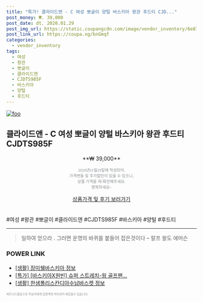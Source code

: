 ```yaml
--- 
title: "특가! 클라이드앤 - C 여성 뽀글이 양털 바스키아 왕관 후드티 CJD..." 
post_money: ₩. 39,000 
post_date: dt. 2020.01.29 
post_img_url: https://static.coupangcdn.com/image/vendor_inventory/6e87/b577397ef96e9191d830cff6dc1e5a60637fb6043e51b7b81ffe75f4001d.jpg 
post_link_url: https://coupa.ng/bnGmqf 
categories: 
  - vendor_inventory 
tags: 
  - 여성 
  - 왕관 
  - 뽀글이 
  - 클라이드앤 
  - CJDTS985F 
  - 바스키아 
  - 양털 
  - 후드티 
--- 
```

[![foo](https://static.coupangcdn.com/image/vendor_inventory/6e87/b577397ef96e9191d830cff6dc1e5a60637fb6043e51b7b81ffe75f4001d.jpg)](https://coupa.ng/bnGmqf) 

## 클라이드앤 - C 여성 뽀글이 양털 바스키아 왕관 후드티 CJDTS985F 
<p style="text-align: center;">**₩ 39,000**</p> 
<p style="text-align: center;"><span style="color: #898c8f; font-family: Georgia,Times,serif; font-size: 0.75em;">2020년01월29일에 작성되어, <br>가격변동 및 추가할인이 있을 수 있으니,<br> 상품 가격을 꼭!확인해주세요.<br>행복하세요~</span> 
</p>	 
<div markdown="0" style="text-align: center;"><a href="https://coupa.ng/bnGmqf" class="btn btn--success">상품가격 및 후기 보러가기</a></div> 
<br><br> 
  #여성 #왕관 #뽀글이 #클라이드앤 #CJDTS985F #바스키아 #양털 #후드티 
<hr> 

> 일하여 얻으라 . 그러면 운명의 바퀴를 붙들어 잡은것이다 – 랄프 왈도 에머슨 


### POWER LINK

* <a href="https://blog.naver.com/fasyy4321/221761934982" target="_blank"> [생활] 장미쉘바스키아 정보 </a>
* <a href="https://blog.naver.com/an0733/221786181701" target="_blank">[특가] [바스키아X원빈] 슈퍼 스트레치-웜 골프팬...</a>
* <a href="https://blog.naver.com/santokki14/221772204347" target="_blank"> [생활] 한샘폴리스칸디아수납바스켓 정보 </a>

<span style="color: #898c8f; font-family: Georgia,Times,serif; font-size: 0.55em;">파트너스활동으로 작성자에게 일정액의 커미션이 제공될수 있습니다.</span> 

